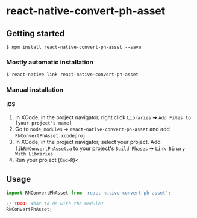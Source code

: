 
# react-native-convert-ph-asset

## Getting started

`$ npm install react-native-convert-ph-asset --save`

### Mostly automatic installation

`$ react-native link react-native-convert-ph-asset`

### Manual installation


#### iOS

1. In XCode, in the project navigator, right click `Libraries` ➜ `Add Files to [your project's name]`
2. Go to `node_modules` ➜ `react-native-convert-ph-asset` and add `RNConvertPhAsset.xcodeproj`
3. In XCode, in the project navigator, select your project. Add `libRNConvertPhAsset.a` to your project's `Build Phases` ➜ `Link Binary With Libraries`
4. Run your project (`Cmd+R`)<


## Usage
```javascript
import RNConvertPhAsset from 'react-native-convert-ph-asset';

// TODO: What to do with the module?
RNConvertPhAsset;
```
  